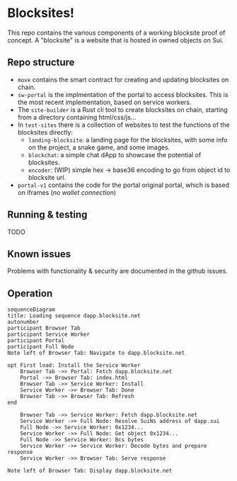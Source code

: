 # Blocksites!

This repo contains the various components of a working blocksite proof of concept.
A "blocksite" is a website that is hosted in owned objects on Sui.

## Repo structure

- `move` contains the smart contract for creating and updating blocksites on chain.
- `sw-portal` is the implmentation of the portal to access blocksites. This is the most recent implementation, based on service workers.
- The `site-builder` is a Rust cli tool to create blocksites on chain, starting from a directory containing html/css/js...
- In `test-sites` there is a collection of websites to test the functions of the blocksites directly: 
    - `landing-blocksite`: a landing page for the blocksites, with some info on the project, a snake game, and some images.
    - `blockchat`: a simple chat dApp to showcase the potential of blocksites.
    - `encoder`: (WIP) simple hex -> base36 encoding to go from object id to blocksite url.
- `portal-v1` contains the code for the portal original portal, which is based on iframes (_no wallet connection_)

## Running & testing
 
TODO 

## Known issues

Problems with functionality & security are documented in the github issues.

## Operation

```mermaid
sequenceDiagram
title: Loading sequence dapp.blocksite.net
autonumber
participant Browser Tab
participant Service Worker
participant Portal
participant Full Node
Note left of Browser Tab: Navigate to dapp.blocksite.net

opt First load: Install the Service Worker
    Browser Tab ->> Portal: Fetch dapp.blocksite.net
    Portal ->> Browser Tab: index.html
    Browser Tab ->> Service Worker: Install
    Service Worker ->> Browser Tab: Done
    Browser Tab ->> Browser Tab: Refresh
end

    Browser Tab ->> Service Worker: Fetch dapp.blocksite.net
    Service Worker ->> Full Node: Resolve SuiNs address of dapp.sui
    Full Node ->> Service Worker: 0x1234...
    Service Worker ->> Full Node: Get object 0x1234...
    Full Node ->> Service Worker: Bcs bytes
    Service Worker ->> Service Worker: Decode bytes and prepare response
    Service Worker ->> Browser Tab: Serve response

Note left of Browser Tab: Display dapp.blocksite.net

```
